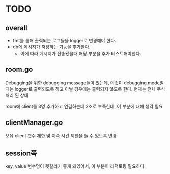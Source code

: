 # TODO

## overall

- fmt를 통해 출력되는 로그들을 logger로 변경해야 한다.
- db에 메시지가 저장하는 기능을 추가한다.
  - 이에 따라 메시지가 전송됐을때 해당 부분을 추가 테스트해야한다.

## room.go

Debugging을 위한 debugging message들이 있는데, 이것이 debugging mode일 때는 logger로 출력되도록 하고 아닐 경우에는 출력되지 않도록 한다. 현재는 전체 주석처리 된 상태

room에 client를 3명 추가하고 연결하는데 2초로 부족한데, 이 부분에 대해 생각 필요

## clientManager.go

보유 client 갯수 제한 및 지속 시간 제한을 둘 수 있도록 변경

## session쪽

key, value 변수명이 헷갈리기 좋게 돼있어서, 이 부분이 리팩토링 필요하다.
